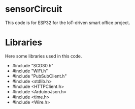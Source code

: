 # sensorCircuit
This code is for ESP32 for the IoT-driven smart office project.
# Libraries
Here some libraries used in this code.
- #include "SCD30.h"
- #include "WiFi.h"
- #include "PubSubClient.h"
- #include <stdlib.h>
- #include <HTTPClient.h>
- #include <ArduinoJson.h>
- #include <time.h>
- #include <Wire.h>

